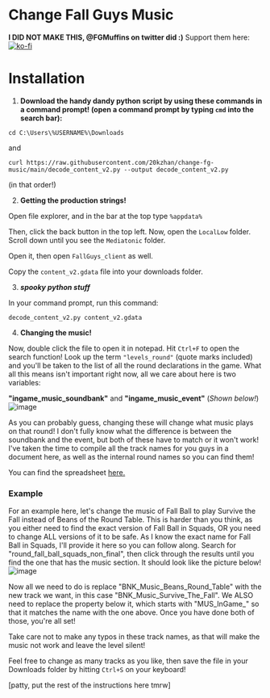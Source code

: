 # Change Fall Guys Music
**I DID NOT MAKE THIS, @FGMuffins on twitter did :)**
Support them here: [![ko-fi](https://ko-fi.com/img/githubbutton_sm.svg)](https://ko-fi.com/fgmuffins)

# Installation

1. **Download the handy dandy python script by using these commands in a command prompt! (open a command prompt by typing `cmd` into the search bar):**
```
cd C:\Users\%USERNAME%\Downloads
```
and
```
curl https://raw.githubusercontent.com/20kzhan/change-fg-music/main/decode_content_v2.py --output decode_content_v2.py
```
(in that order!)

2. **Getting the production strings!**

Open file explorer, and in the bar at the top type `%appdata%`

Then, click the back button in the top left. Now, open the `LocalLow` folder. Scroll down until you see the `Mediatonic` folder.

Open it, then open `FallGuys_client` as well.

Copy the `content_v2.gdata` file into your downloads folder.

3. ***spooky python stuff***

In your command prompt, run this command:
```
decode_content_v2.py content_v2.gdata
```

4. **Changing the music!**

Now, double click the file to open it in notepad. Hit `Ctrl+F` to open the search function! Look up the term `"levels_round"` (quote marks included) and you'll be taken to the list of all the round declarations in the game. What all this means isn't important right now, all we care about here is two variables: 

**"ingame_music_soundbank"** and **"ingame_music_event"** (*Shown below!*)
![image](https://user-images.githubusercontent.com/49377371/205427282-b4800fe8-fb59-4d57-951e-c1ac457c301c.png)

As you can probably guess, changing these will change what music plays on that round! I don't fully know what the difference is between the soundbank and the event, but both of these have to match or it won't work! I've taken the time to compile all the track names for you guys in a document here, as well as the internal round names so you can find them!

You can find the spreadsheet [here.](https://docs.google.com/spreadsheets/d/1wusidMJCEFIgZfC757F08wmsawP5RbqYj1noBzLtdWM/edit?usp=sharing)

### Example

For an example here, let's change the music of Fall Ball to play Survive the Fall instead of Beans of the Round Table. This is harder than you think, as you either need to find the exact version of Fall Ball in Squads, OR you need to change ALL versions of it to be safe. As I know the exact name for Fall Ball in Squads, I'll provide it here so you can follow along. Search for "round_fall_ball_squads_non_final", then click through the results until you find the one that has the music section. It should look like the picture below!
![image](https://user-images.githubusercontent.com/49377371/205427814-597d33ef-22c4-4f04-9b8e-bb69914e0db8.png)

Now all we need to do is replace "BNK_Music_Beans_Round_Table" with the new track we want, in this case "BNK_Music_Survive_The_Fall". We ALSO need to replace the property below it, which starts with "MUS_InGame_" so that it matches the name with the one above. Once you have done both of those, you're all set!

Take care not to make any typos in these track names, as that will make the music not work and leave the level silent!

Feel free to change as many tracks as you like, then save the file in your Downloads folder by hitting `Ctrl+S` on your keyboard!

[patty, put the rest of the instructions here tmrw]
